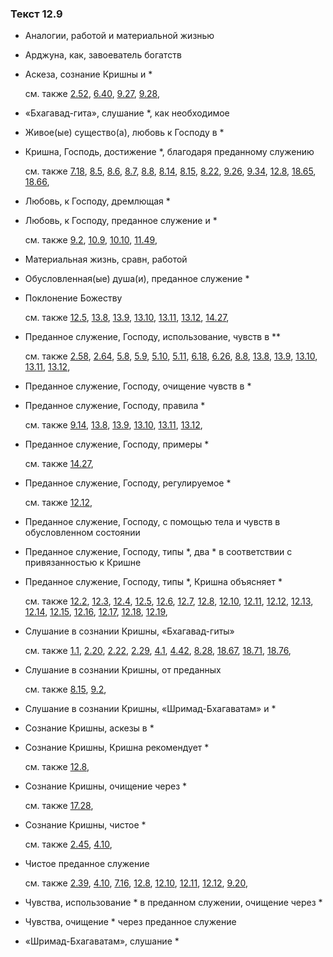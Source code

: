 ### Текст 12.9
	
- Аналогии, работой и материальной жизнью

	
- Арджуна, как, завоеватель богатств

	
- Аскеза, сознание Кришны и \*

	см. также  [2.52](../02/0252.md),  [6.40](../06/0640.md),  [9.27](../09/0927.md),  [9.28](../09/0928.md), 
	
- «Бхагавад-гита», слушание \*, как необходимое

	
- Живое(ые) существо(а), любовь к Господу в \*

	
- Кришна, Господь, достижение \*, благодаря преданному служению

	см. также  [7.18](../07/0718.md),  [8.5](../08/0805.md),  [8.6](../08/0806.md),  [8.7](../08/0807.md),  [8.8](../08/0808.md),  [8.14](../08/0814.md),  [8.15](../08/0815.md),  [8.22](../08/0822.md),  [9.26](../09/0926.md),  [9.34](../09/0934.md),  [12.8](../12/1208.md),  [18.65](../18/1865.md),  [18.66](../18/1866.md), 
	
- Любовь, к Господу, дремлющая \*

	
- Любовь, к Господу, преданное служение и \*

	см. также  [9.2](../09/0902.md),  [10.9](../10/1009.md),  [10.10](../10/1010.md),  [11.49](../11/1149.md), 
	
- Материальная жизнь, сравн, работой

	
- Обусловленная(ые) душа(и), преданное служение \*

	
- Поклонение Божеству

	см. также  [12.5](../12/1205.md),  [13.8](../13/1308.md),  [13.9](../13/1309.md),  [13.10](../13/1310.md),  [13.11](../13/1311.md),  [13.12](../13/1312.md),  [14.27](../14/1427.md), 
	
- Преданное служение, Господу, использование, чувств в \*\*

	см. также  [2.58](../02/0258.md),  [2.64](../02/0264.md),  [5.8](../05/0508.md),  [5.9](../05/0509.md),  [5.10](../05/0510.md),  [5.11](../05/0511.md),  [6.18](../06/0618.md),  [6.26](../06/0626.md),  [8.8](../08/0808.md),  [13.8](../13/1308.md),  [13.9](../13/1309.md),  [13.10](../13/1310.md),  [13.11](../13/1311.md),  [13.12](../13/1312.md), 
	
- Преданное служение, Господу, очищение чувств в \*

	
- Преданное служение, Господу, правила \*

	см. также  [9.14](../09/0914.md),  [13.8](../13/1308.md),  [13.9](../13/1309.md),  [13.10](../13/1310.md),  [13.11](../13/1311.md),  [13.12](../13/1312.md), 
	
- Преданное служение, Господу, примеры \*

	см. также  [14.27](../14/1427.md), 
	
- Преданное служение, Господу, регулируемое \*

	см. также  [12.12](../12/1212.md), 
	
- Преданное служение, Господу, с помощью тела и чувств в обусловленном состоянии

	
- Преданное служение, Господу, типы \*, два \* в соответствии с привязанностью к Кришне

	
- Преданное служение, Господу, типы \*, Кришна объясняет \*

	см. также  [12.2](../12/1202.md),  [12.3](../12/1203.md),  [12.4](../12/1204.md),  [12.5](../12/1205.md),  [12.6](../12/1206.md),  [12.7](../12/1207.md),  [12.8](../12/1208.md),  [12.10](../12/1210.md),  [12.11](../12/1211.md),  [12.12](../12/1212.md),  [12.13](../12/1213.md),  [12.14](../12/1214.md),  [12.15](../12/1215.md),  [12.16](../12/1216.md),  [12.17](../12/1217.md),  [12.18](../12/1218.md),  [12.19](../12/1219.md), 
	
- Слушание в сознании Кришны, «Бхагавад-гиты»

	см. также  [1.1](../01/0101.md),  [2.20](../02/0220.md),  [2.22](../02/0222.md),  [2.29](../02/0229.md),  [4.1](../04/0401.md),  [4.42](../04/0442.md),  [8.28](../08/0828.md),  [18.67](../18/1867.md),  [18.71](../18/1871.md),  [18.76](../18/1876.md), 
	
- Слушание в сознании Кришны, от преданных

	см. также  [8.15](../08/0815.md),  [9.2](../09/0902.md), 
	
- Слушание в сознании Кришны, «Шримад-Бхагаватам» и \*

	
- Сознание Кришны, аскезы в \*

	
- Сознание Кришны, Кришна рекомендует \*

	см. также  [12.8](../12/1208.md), 
	
- Сознание Кришны, очищение через \*

	см. также  [17.28](../17/1728.md), 
	
- Сознание Кришны, чистое \*

	см. также  [2.45](../02/0245.md),  [4.10](../04/0410.md), 
	
- Чистое преданное служение

	см. также  [2.39](../02/0239.md),  [4.10](../04/0410.md),  [7.16](../07/0716.md),  [12.8](../12/1208.md),  [12.10](../12/1210.md),  [12.11](../12/1211.md),  [12.12](../12/1212.md),  [9.20](../09/0920.md), 
	
- Чувства, использование \* в преданном служении, очищение через \*

	
- Чувства, очищение \* через преданное служение

	
- «Шримад-Бхагаватам», слушание \*


